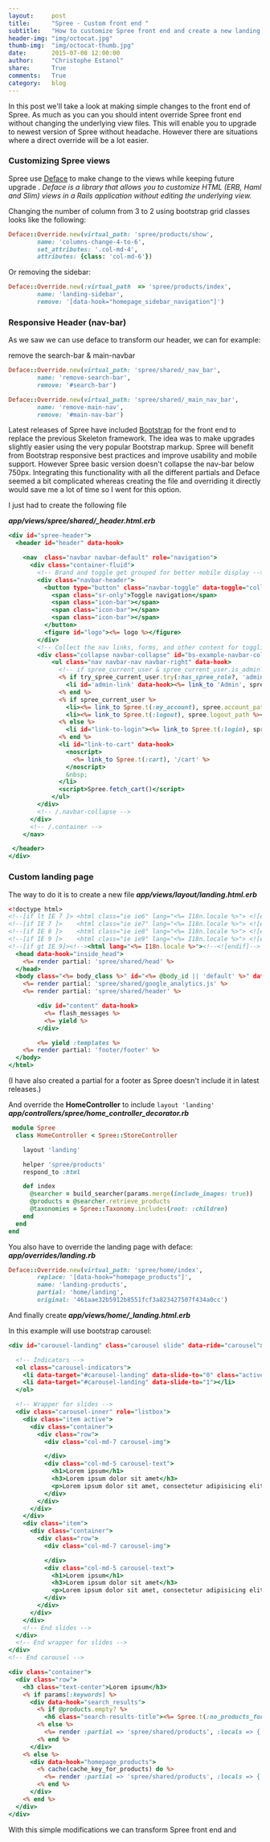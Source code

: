 ```yaml
---
layout:     post
title:      "Spree - Custom front end "
subtitle:   "How to customize Spree front end and create a new landing page and responsive header"
header-img: "img/octocat.jpg"
thumb-img:  "img/octocat-thumb.jpg"
date:       2015-07-08 12:00:00
author:     "Christophe Estanol"
share:      True
comments:   True
category:   blog
---
```


In this post we'll take a look at making simple changes to the front end of Spree.
As much as you can you should intent override Spree front end without changing the underlying view files. This will enable you to upgrade to newest version of Spree without headache. However there are situations where a direct override will be a lot easier.

### Customizing Spree views

Spree use [Deface](https://github.com/spree/deface) to make change to the views while keeping future upgrade . *Deface is a library that allows you to customize HTML (ERB, Haml and Slim) views in a Rails application without editing the underlying view.*

Changing the number of column from 3 to 2 using bootstrap grid classes looks like the following:

```ruby
Deface::Override.new(virtual_path: 'spree/products/show',
        name: 'columns-change-4-to-6',
        set_attributes: '.col-md-4',
        attributes: {class: 'col-md-6'})
```
Or removing the sidebar:

```ruby
Deface::Override.new(:virtual_path  => 'spree/products/index',
        name: 'landing-sidebar',
        remove: '[data-hook="homepage_sidebar_navigation"]')
```

### Responsive Header (nav-bar)

As we saw we can use deface to transform our header, we can for example:

remove the search-bar & main-navbar

```ruby
Deface::Override.new(virtual_path: 'spree/shared/_nav_bar',		
        name: 'remove-search-bar',		
        remove: '#search-bar')		

Deface::Override.new(virtual_path: 'spree/shared/_main_nav_bar',
        name: 'remove-main-nav',		
        remove: '#main-nav-bar')
```

Latest releases of Spree have included [Bootstrap](https://getbootstrap.com) for the front end to replace the previous Skeleton framework. The idea was to make upgrades slightly easier using the very popular Bootstrap markup. Spree will benefit from Bootstrap responsive best practices and improve usability and mobile support.
However Spree basic version doesn't collapse the nav-bar below 750px. Integrating this functionality with all the different partials and Deface seemed a bit complicated whereas creating the file and overriding it directly would save me a lot of time so I went for this option.

I just had to create the following file

 ***app/views/spree/shared/_header.html.erb***

```rhtml
<div id="spree-header">
  <header id="header" data-hook>

    <nav  class="navbar navbar-default" role="navigation">
      <div class="container-fluid">
        <!-- Brand and toggle get grouped for better mobile display -->
        <div class="navbar-header">
          <button type="button" class="navbar-toggle" data-toggle="collapse" data-target="#bs-example-navbar-collapse-1">
            <span class="sr-only">Toggle navigation</span>
            <span class="icon-bar"></span>
            <span class="icon-bar"></span>
            <span class="icon-bar"></span>
          </button>
          <figure id="logo"><%= logo %></figure>
        </div>
        <!-- Collect the nav links, forms, and other content for toggling -->
        <div class="collapse navbar-collapse" id="bs-example-navbar-collapse-1">
            <ul class="nav navbar-nav navbar-right" data-hook>
              <!-- if spree_current_user & spree_current_user.is_admin? -->
              <% if try_spree_current_user.try(:has_spree_role?, 'admin') %>
                <li id='admin-link' data-hook><%= link_to 'Admin', spree.admin_path %></li>
              <% end %>
              <% if spree_current_user %>
                <li><%= link_to Spree.t(:my_account), spree.account_path %></li>
                <li><%= link_to Spree.t(:logout), spree.logout_path %></li>
              <% else %>
                <li id="link-to-login"><%= link_to Spree.t(:login), spree.login_path %></li>
              <% end %>
              <li id="link-to-cart" data-hook>
                <noscript>
                  <%= link_to Spree.t(:cart), '/cart' %>
                </noscript>
                &nbsp;
              </li>
              <script>Spree.fetch_cart()</script>
            </ul>
        </div>
        <!-- /.navbar-collapse -->
      </div>
      <!-- /.container -->
    </nav>

 </header>
</div>
```

### Custom landing page

The way to do it is to create a new file ***app/views/layout/landing.html.erb***

```rhtml
<!doctype html>
<!--[if lt IE 7 ]> <html class="ie ie6" lang="<%= I18n.locale %>"> <![endif]-->
<!--[if IE 7 ]>    <html class="ie ie7" lang="<%= I18n.locale %>"> <![endif]-->
<!--[if IE 8 ]>    <html class="ie ie8" lang="<%= I18n.locale %>"> <![endif]-->
<!--[if IE 9 ]>    <html class="ie ie9" lang="<%= I18n.locale %>"> <![endif]-->
<!--[if gt IE 9]><!--><html lang="<%= I18n.locale %>"><!--<![endif]-->
  <head data-hook="inside_head">
    <%= render partial: 'spree/shared/head' %>
  </head>
  <body class="<%= body_class %>" id="<%= @body_id || 'default' %>" data-hook="body">
    <%= render partial: 'spree/shared/google_analytics.js' %>
    <%= render partial: 'spree/shared/header' %>

        <div id="content" data-hook>
          <%= flash_messages %>
          <%= yield %>
        </div>

        <%= yield :templates %>
    <%= render partial: 'footer/footer' %>
  </body>
</html>
```
(I have also created a partial for a footer as Spree doesn't include it in latest releases.)

And override the **HomeController** to include `layout 'landing'`
***app/controllers/spree/home_controller_decorator.rb***

```ruby
 module Spree
  class HomeController < Spree::StoreController

    layout 'landing'

    helper 'spree/products'
    respond_to :html

    def index
      @searcher = build_searcher(params.merge(include_images: true))
      @products = @searcher.retrieve_products
      @taxonomies = Spree::Taxonomy.includes(root: :children)
    end
  end
end
```
You also have to override the landing page with deface:
***app/overrides/landing.rb***

```ruby
Deface::Override.new(virtual_path: 'spree/home/index',
        replace: '[data-hook="homepage_products"]',
        name: 'landing-products',
        partial: 'home/landing',
        original: '461aae32b5912b8551fcf3a823427507f434a0cc')
```

And finally create ***app/views/home/_landing.html.erb***

In this example will use bootstrap carousel:

```rhtml
<div id="carousel-landing" class="carousel slide" data-ride="carousel">

  <!-- Indicators -->
  <ol class="carousel-indicators">
    <li data-target="#carousel-landing" data-slide-to="0" class="active"></li>
    <li data-target="#carousel-landing" data-slide-to="1"></li>
  </ol>

  <!-- Wrapper for slides -->
  <div class="carousel-inner" role="listbox">
    <div class="item active">
      <div class="container">
        <div class="row">
          <div class="col-md-7 carousel-img">

          </div>
          <div class="col-md-5 carousel-text">
            <h1>Lorem ipsum</h1>
            <h3>Lorem ipsum dolor sit amet</h3>
            <p>Lorem ipsum dolor sit amet, consectetur adipisicing elit. Rem odit eveniet, fugiat inventore quo, exercitationem explicabo voluptas odio, tempore quibusdam dicta repellendus. Soluta corporis, maxime dicta, autem sit praesentium nulla?</p>
          </div>
        </div>
      </div>
    </div>
    <div class="item">
      <div class="container">
        <div class="row">
          <div class="col-md-7 carousel-img">

          </div>
          <div class="col-md-5 carousel-text">
            <h1>Lorem ipsum</h1>
            <h3>Lorem ipsum dolor sit amet</h3>
            <p>Lorem ipsum dolor sit amet, consectetur adipisicing elit. Rem odit eveniet, fugiat inventore quo, exercitationem explicabo voluptas odio, tempore quibusdam dicta repellendus. Soluta corporis, maxime dicta, autem sit praesentium nulla?</p>
          </div>
        </div>
      </div>
    </div>
    <!-- End slides -->
  </div>
  <!-- End wrapper for slides -->
</div>
<!-- End carousel -->

<div class="container">
  <div class="row">
    <h3 class="text-center">Lorem ipsum</h3>
    <% if params[:keywords] %>
      <div data-hook="search_results">
        <% if @products.empty? %>
          <h6 class="search-results-title"><%= Spree.t(:no_products_found) %></h6>
        <% else %>
          <%= render :partial => 'spree/shared/products', :locals => { :products => @products, :taxon => @taxon } %>
        <% end %>
      </div>
    <% else %>
      <div data-hook="homepage_products">
        <% cache(cache_key_for_products) do %>
          <%= render :partial => 'spree/shared/products', :locals => { :products => @products, :taxon => @taxon } %>
        <% end %>
      </div>
    <% end %>
  </div>
</div>
```

With this simple modifications we can transform Spree front end and
